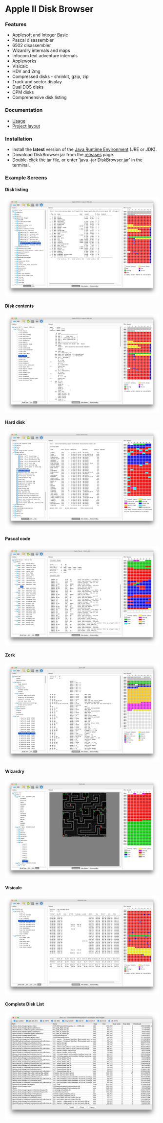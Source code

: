 # Apple II Disk Browser

### Features
- Applesoft and Integer Basic
- Pascal disassembler
- 6502 disassembler
- Wizardry internals and maps
- Infocom text adventure internals
- Appleworks
- Visicalc
- HDV and 2mg
- Compressed disks - shrinkIt, gzip, zip
- Track and sector display
- Dual DOS disks
- CPM disks
- Comprehensive disk listing

### Documentation
* [Usage](resources/usage.md)
* [Project layout](resources/structure.md)

### Installation
* Install the **latest** version of the [Java Runtime Environment](http://www.oracle.com/technetwork/java/javase/downloads/index.html) (JRE or JDK).
* Download DiskBrowser.jar from the [releases](https://github.com/dmolony/diskbrowser/releases) page.
* Double-click the jar file, or enter 'java -jar DiskBrowser.jar' in the terminal.

### Example Screens
#### Disk listing
![Disk listing](resources/disk1.png?raw=true "Disk listing")
#### Disk contents
![Disk catalog](resources/disk2.png?raw=true "Disk catalog")
#### Hard disk
![Hard disk](resources/disk3.png?raw=true "Hard disk")
#### Pascal code
![Pascal](resources/pascal.png?raw=true "Pascal")
#### Zork
![Zork](resources/zork.png?raw=true "Zork")
#### Wizardry
![Wizardry](resources/wizardry.png?raw=true "Wizardry")
#### Visicalc
![Visicalc](resources/visicalc.png?raw=true "Visicalc")
#### Complete Disk List
![Disk List](resources/disklist.png?raw=true "Disk List")
